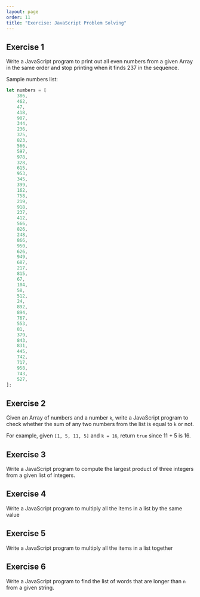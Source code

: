 ```yaml
---
layout: page
order: 11
title: "Exercise: JavaScript Problem Solving"
---
```


## Exercise 1

Write a JavaScript program to print out all even numbers from a given Array in the same order and stop printing when it finds 237 in the sequence.

Sample numbers list:

```js
let numbers = [
    386,
    462,
    47,
    418,
    907,
    344,
    236,
    375,
    823,
    566,
    597,
    978,
    328,
    615,
    953,
    345,
    399,
    162,
    758,
    219,
    918,
    237,
    412,
    566,
    826,
    248,
    866,
    950,
    626,
    949,
    687,
    217,
    815,
    67,
    104,
    58,
    512,
    24,
    892,
    894,
    767,
    553,
    81,
    379,
    843,
    831,
    445,
    742,
    717,
    958,
    743,
    527,
];
```

## Exercise 2

Given an Array of numbers and a number `k`, write a JavaScript program to check whether the sum of any two numbers from the list is equal to `k` or not.

For example, given `[1, 5, 11, 5]` and `k = 16`, return `true` since 11 + 5 is 16.

## Exercise 3

Write a JavaScript program to compute the largest product of three integers from a given list of integers.

## Exercise 4

Write a JavaScript program to multiply all the items in a list by the same value

## Exercise 5

Write a JavaScript program to multiply all the items in a list together

## Exercise 6

Write a JavaScript program to find the list of words that are longer than `n` from a given string.
